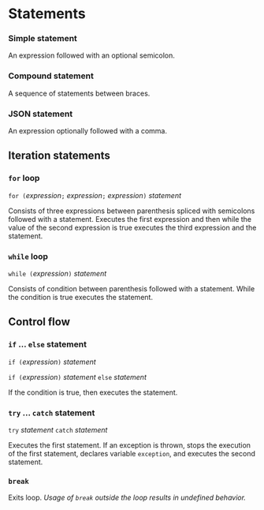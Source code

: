 # Statements

### Simple statement

An expression followed with an optional semicolon.

### Compound statement

A sequence of statements between braces.

### JSON statement

An expression optionally followed with a comma.

## Iteration statements

### `for` loop

`for (`_expression_`;` _expression_`;` _expression_`)` _statement_

Consists of three expressions between parenthesis spliced with semicolons followed with a statement. Executes the first expression and then while the value of the second expression is true executes the third expression and the statement.

### `while` loop

`while (`_expression_`)` _statement_

Consists of condition between parenthesis followed with a statement. While the condition is true executes the statement.

## Control flow

### `if` ... `else` statement

`if (`_expression_`)` _statement_

`if (`_expression_`)` _statement_ `else` _statement_

If the condition is true, then executes the statement.

### `try` ... `catch` statement

`try` _statement_ `catch` _statement_

Executes the first statement. If an exception is thrown, stops the execution of the first statement, declares variable `exception`, and executes the second statement.

### `break`

Exits loop. _Usage of `break` outside the loop results in undefined behavior._
